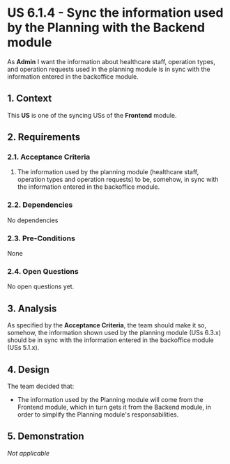 # US 6.1.4 - Sync the information used by the Planning with the Backend module

As **Admin** I want the information about healthcare staff, operation types, and operation requests used in the planning module is in sync with the information entered in the backoffice module.

## 1. Context

This **US** is one of the syncing USs of the **Frontend** module.

## 2. Requirements

### 2.1. Acceptance Criteria

1. The information used by the planning module (healthcare staff, operation types and operation requests) to be, somehow, in sync with the information entered in the backoffice module.

### 2.2. Dependencies

No dependencies

### 2.3. Pre-Conditions

None

### 2.4. Open Questions

No open questions yet.

## 3. Analysis

As specified by the **Acceptance Criteria**, the team should make it so, somehow, the information shown used by the planning module (USs 6.3.x) should be in sync with the information entered in the backoffice module (USs 5.1.x).

## 4. Design

The team decided that:
* The information used by the Planning module will come from the Frontend module, which in turn gets it from the Backend module, in order to simplify the Planning module's responsabilities.

## 5. Demonstration

*Not applicable*

